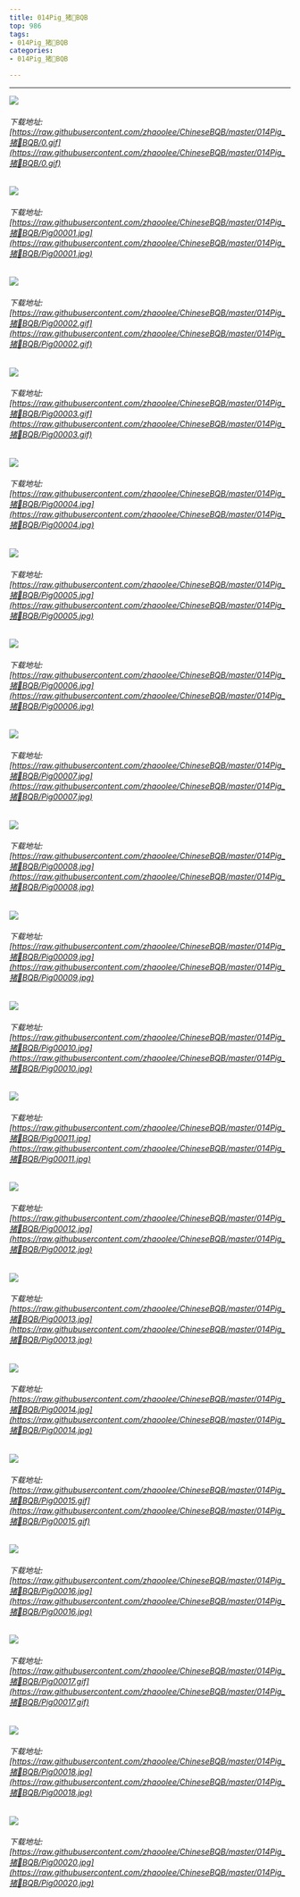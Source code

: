 ```yaml
---
title: 014Pig_猪🐖BQB
top: 986
tags:
- 014Pig_猪🐖BQB
categories:
- 014Pig_猪🐖BQB

---
```


------

<!-- more -->

![](https://raw.githubusercontent.com/zhaoolee/ChineseBQB/master/014Pig_猪🐖BQB/0.gif)
###### 下载地址:[https://raw.githubusercontent.com/zhaoolee/ChineseBQB/master/014Pig_猪🐖BQB/0.gif](https://raw.githubusercontent.com/zhaoolee/ChineseBQB/master/014Pig_猪🐖BQB/0.gif)

![](https://raw.githubusercontent.com/zhaoolee/ChineseBQB/master/014Pig_猪🐖BQB/Pig00001.jpg)
###### 下载地址:[https://raw.githubusercontent.com/zhaoolee/ChineseBQB/master/014Pig_猪🐖BQB/Pig00001.jpg](https://raw.githubusercontent.com/zhaoolee/ChineseBQB/master/014Pig_猪🐖BQB/Pig00001.jpg)

![](https://raw.githubusercontent.com/zhaoolee/ChineseBQB/master/014Pig_猪🐖BQB/Pig00002.gif)
###### 下载地址:[https://raw.githubusercontent.com/zhaoolee/ChineseBQB/master/014Pig_猪🐖BQB/Pig00002.gif](https://raw.githubusercontent.com/zhaoolee/ChineseBQB/master/014Pig_猪🐖BQB/Pig00002.gif)

![](https://raw.githubusercontent.com/zhaoolee/ChineseBQB/master/014Pig_猪🐖BQB/Pig00003.gif)
###### 下载地址:[https://raw.githubusercontent.com/zhaoolee/ChineseBQB/master/014Pig_猪🐖BQB/Pig00003.gif](https://raw.githubusercontent.com/zhaoolee/ChineseBQB/master/014Pig_猪🐖BQB/Pig00003.gif)

![](https://raw.githubusercontent.com/zhaoolee/ChineseBQB/master/014Pig_猪🐖BQB/Pig00004.jpg)
###### 下载地址:[https://raw.githubusercontent.com/zhaoolee/ChineseBQB/master/014Pig_猪🐖BQB/Pig00004.jpg](https://raw.githubusercontent.com/zhaoolee/ChineseBQB/master/014Pig_猪🐖BQB/Pig00004.jpg)

![](https://raw.githubusercontent.com/zhaoolee/ChineseBQB/master/014Pig_猪🐖BQB/Pig00005.jpg)
###### 下载地址:[https://raw.githubusercontent.com/zhaoolee/ChineseBQB/master/014Pig_猪🐖BQB/Pig00005.jpg](https://raw.githubusercontent.com/zhaoolee/ChineseBQB/master/014Pig_猪🐖BQB/Pig00005.jpg)

![](https://raw.githubusercontent.com/zhaoolee/ChineseBQB/master/014Pig_猪🐖BQB/Pig00006.jpg)
###### 下载地址:[https://raw.githubusercontent.com/zhaoolee/ChineseBQB/master/014Pig_猪🐖BQB/Pig00006.jpg](https://raw.githubusercontent.com/zhaoolee/ChineseBQB/master/014Pig_猪🐖BQB/Pig00006.jpg)

![](https://raw.githubusercontent.com/zhaoolee/ChineseBQB/master/014Pig_猪🐖BQB/Pig00007.jpg)
###### 下载地址:[https://raw.githubusercontent.com/zhaoolee/ChineseBQB/master/014Pig_猪🐖BQB/Pig00007.jpg](https://raw.githubusercontent.com/zhaoolee/ChineseBQB/master/014Pig_猪🐖BQB/Pig00007.jpg)

![](https://raw.githubusercontent.com/zhaoolee/ChineseBQB/master/014Pig_猪🐖BQB/Pig00008.jpg)
###### 下载地址:[https://raw.githubusercontent.com/zhaoolee/ChineseBQB/master/014Pig_猪🐖BQB/Pig00008.jpg](https://raw.githubusercontent.com/zhaoolee/ChineseBQB/master/014Pig_猪🐖BQB/Pig00008.jpg)

![](https://raw.githubusercontent.com/zhaoolee/ChineseBQB/master/014Pig_猪🐖BQB/Pig00009.jpg)
###### 下载地址:[https://raw.githubusercontent.com/zhaoolee/ChineseBQB/master/014Pig_猪🐖BQB/Pig00009.jpg](https://raw.githubusercontent.com/zhaoolee/ChineseBQB/master/014Pig_猪🐖BQB/Pig00009.jpg)

![](https://raw.githubusercontent.com/zhaoolee/ChineseBQB/master/014Pig_猪🐖BQB/Pig00010.jpg)
###### 下载地址:[https://raw.githubusercontent.com/zhaoolee/ChineseBQB/master/014Pig_猪🐖BQB/Pig00010.jpg](https://raw.githubusercontent.com/zhaoolee/ChineseBQB/master/014Pig_猪🐖BQB/Pig00010.jpg)

![](https://raw.githubusercontent.com/zhaoolee/ChineseBQB/master/014Pig_猪🐖BQB/Pig00011.jpg)
###### 下载地址:[https://raw.githubusercontent.com/zhaoolee/ChineseBQB/master/014Pig_猪🐖BQB/Pig00011.jpg](https://raw.githubusercontent.com/zhaoolee/ChineseBQB/master/014Pig_猪🐖BQB/Pig00011.jpg)

![](https://raw.githubusercontent.com/zhaoolee/ChineseBQB/master/014Pig_猪🐖BQB/Pig00012.jpg)
###### 下载地址:[https://raw.githubusercontent.com/zhaoolee/ChineseBQB/master/014Pig_猪🐖BQB/Pig00012.jpg](https://raw.githubusercontent.com/zhaoolee/ChineseBQB/master/014Pig_猪🐖BQB/Pig00012.jpg)

![](https://raw.githubusercontent.com/zhaoolee/ChineseBQB/master/014Pig_猪🐖BQB/Pig00013.jpg)
###### 下载地址:[https://raw.githubusercontent.com/zhaoolee/ChineseBQB/master/014Pig_猪🐖BQB/Pig00013.jpg](https://raw.githubusercontent.com/zhaoolee/ChineseBQB/master/014Pig_猪🐖BQB/Pig00013.jpg)

![](https://raw.githubusercontent.com/zhaoolee/ChineseBQB/master/014Pig_猪🐖BQB/Pig00014.jpg)
###### 下载地址:[https://raw.githubusercontent.com/zhaoolee/ChineseBQB/master/014Pig_猪🐖BQB/Pig00014.jpg](https://raw.githubusercontent.com/zhaoolee/ChineseBQB/master/014Pig_猪🐖BQB/Pig00014.jpg)

![](https://raw.githubusercontent.com/zhaoolee/ChineseBQB/master/014Pig_猪🐖BQB/Pig00015.gif)
###### 下载地址:[https://raw.githubusercontent.com/zhaoolee/ChineseBQB/master/014Pig_猪🐖BQB/Pig00015.gif](https://raw.githubusercontent.com/zhaoolee/ChineseBQB/master/014Pig_猪🐖BQB/Pig00015.gif)

![](https://raw.githubusercontent.com/zhaoolee/ChineseBQB/master/014Pig_猪🐖BQB/Pig00016.jpg)
###### 下载地址:[https://raw.githubusercontent.com/zhaoolee/ChineseBQB/master/014Pig_猪🐖BQB/Pig00016.jpg](https://raw.githubusercontent.com/zhaoolee/ChineseBQB/master/014Pig_猪🐖BQB/Pig00016.jpg)

![](https://raw.githubusercontent.com/zhaoolee/ChineseBQB/master/014Pig_猪🐖BQB/Pig00017.gif)
###### 下载地址:[https://raw.githubusercontent.com/zhaoolee/ChineseBQB/master/014Pig_猪🐖BQB/Pig00017.gif](https://raw.githubusercontent.com/zhaoolee/ChineseBQB/master/014Pig_猪🐖BQB/Pig00017.gif)

![](https://raw.githubusercontent.com/zhaoolee/ChineseBQB/master/014Pig_猪🐖BQB/Pig00018.jpg)
###### 下载地址:[https://raw.githubusercontent.com/zhaoolee/ChineseBQB/master/014Pig_猪🐖BQB/Pig00018.jpg](https://raw.githubusercontent.com/zhaoolee/ChineseBQB/master/014Pig_猪🐖BQB/Pig00018.jpg)

![](https://raw.githubusercontent.com/zhaoolee/ChineseBQB/master/014Pig_猪🐖BQB/Pig00020.jpg)
###### 下载地址:[https://raw.githubusercontent.com/zhaoolee/ChineseBQB/master/014Pig_猪🐖BQB/Pig00020.jpg](https://raw.githubusercontent.com/zhaoolee/ChineseBQB/master/014Pig_猪🐖BQB/Pig00020.jpg)

